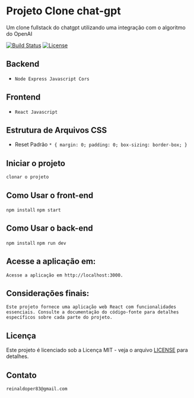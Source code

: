 # Projeto Clone chat-gpt

Um clone fullstack do chatgpt utilizando uma integração com o algoritmo do OpenAI

[![Build Status](https://travis-ci.org/seu-usuario/seu-repositorio.svg?branch=master)](https://travis-ci.org/seu-usuario/seu-repositorio)
[![License](https://img.shields.io/badge/License-MIT-blue.svg)](LICENCE)

## Backend

-  `
      Node
      Express
      Javascript
      Cors
  `
## Frontend

- `React
Javascript`

## Estrutura de Arquivos CSS

- Reset Padrão
`* {
  margin: 0;
  padding: 0;
  box-sizing: border-box;
}
`

## Iniciar o projeto

`clonar o projeto`

## Como Usar o front-end

`npm install`
`npm start`


## Como Usar o back-end

`npm install`
`npm run dev`


## Acesse a aplicação em:

`Acesse a aplicação em http://localhost:3000.`


## Considerações finais:

`Este projeto fornece uma aplicação web React com funcionalidades essenciais. Consulte a documentação do código-fonte para detalhes específicos sobre cada parte do projeto.`

## Licença

Este projeto é licenciado sob a Licença MIT - veja o arquivo [LICENSE](LICENCE) para detalhes.

## Contato

`reinaldoper83@gmail.com`

